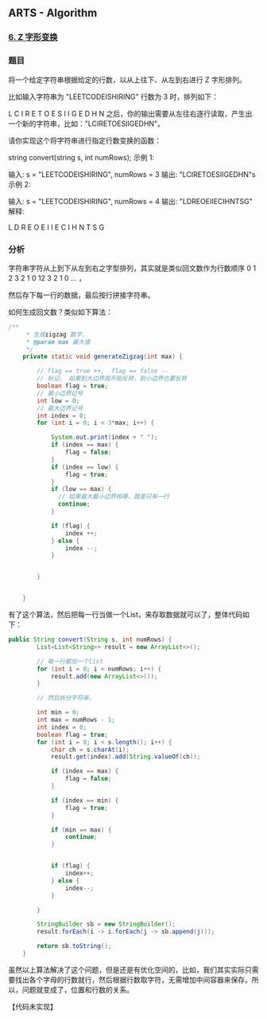 ## ARTS - Algorithm

### [6. Z 字形变换](https://leetcode-cn.com/problems/zigzag-conversion/)

### 题目

将一个给定字符串根据给定的行数，以从上往下、从左到右进行 Z 字形排列。

比如输入字符串为 "LEETCODEISHIRING" 行数为 3 时，排列如下：

L   C   I   R
E T O E S I I G
E   D   H   N
之后，你的输出需要从左往右逐行读取，产生出一个新的字符串，比如："LCIRETOESIIGEDHN"。

请你实现这个将字符串进行指定行数变换的函数：

string convert(string s, int numRows);
示例 1:

输入: s = "LEETCODEISHIRING", numRows = 3
输出: "LCIRETOESIIGEDHN"s
示例 2:

输入: s = "LEETCODEISHIRING", numRows = 4
输出: "LDREOEIIECIHNTSG"
解释:

L     D     R
E   O E   I I
E C   I H   N
T     S     G



### 分析

字符串字符从上到下从左到右之字型排列，其实就是类似回文数作为行数顺序  0 1 2 3 2 1 0 12 3 2 1 0 ... ， 

然后存下每一行的数据，最后按行拼接字符串。

如何生成回文数？类似如下算法：

```java
/**
     * 生成zigzag 数字，
     * @param max 最大值
     */
    private static void generateZigzag(int max) {

        // flag == true ++,  flag == false --
        // 标记， 如果到大边界就开始反转，到小边界也要反转
        boolean flag = true;
      	// 最小边界记号
        int low = 0;
      	// 最大边界记号
        int index = 0;
        for (int i = 0; i < 3*max; i++) {

            System.out.print(index + " ");
            if (index == max) {
                flag = false;
            }
            if (index == low) {
                flag = true;
            }
          	if (low == max) {
              // 如果最大最小边界相等，就是只有一行
              continue;
            }

            if (flag) {
                index ++;
            } else {
                index --;
            }


        }


    }
```

有了这个算法，然后把每一行当做一个List，来存取数据就可以了，整体代码如下：

```java
public String convert(String s, int numRows) {
        List<List<String>> result = new ArrayList<>();

        // 每一行都加一个list
        for (int i = 0; i < numRows; i++) {
            result.add(new ArrayList<>());
        }

        // 然后拆分字符串，

        int min = 0;
        int max = numRows - 1;
        int index = 0;
        boolean flag = true;
        for (int i = 0; i < s.length(); i++) {
            char ch = s.charAt(i);
            result.get(index).add(String.valueOf(ch));

            if (index == max) {
                flag = false;
            }

            if (index == min) {
                flag = true;
            }

            if (min == max) {
                continue;
            }


            if (flag) {
                index++;
            } else {
                index--;
            }

        }

        StringBuilder sb = new StringBuilder();
        result.forEach(i -> i.forEach(j -> sb.append(j)));

        return sb.toString();
    }
```



虽然以上算法解决了这个问题，但是还是有优化空间的，比如，我们其实实际只需要找出各个字母的行数就行，然后根据行数取字符，无需增加中间容器来保存。所以，问题就变成了，位置和行数的关系。

【代码未实现】



